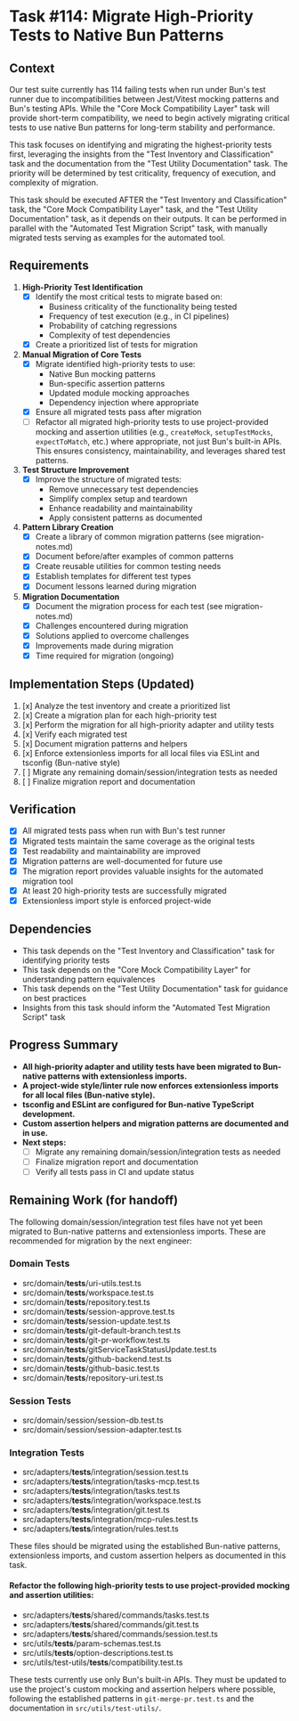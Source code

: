 # Task #114: Migrate High-Priority Tests to Native Bun Patterns

## Context

Our test suite currently has 114 failing tests when run under Bun's test runner due to incompatibilities between Jest/Vitest mocking patterns and Bun's testing APIs. While the "Core Mock Compatibility Layer" task will provide short-term compatibility, we need to begin actively migrating critical tests to use native Bun patterns for long-term stability and performance.

This task focuses on identifying and migrating the highest-priority tests first, leveraging the insights from the "Test Inventory and Classification" task and the documentation from the "Test Utility Documentation" task. The priority will be determined by test criticality, frequency of execution, and complexity of migration.

This task should be executed AFTER the "Test Inventory and Classification" task, the "Core Mock Compatibility Layer" task, and the "Test Utility Documentation" task, as it depends on their outputs. It can be performed in parallel with the "Automated Test Migration Script" task, with manually migrated tests serving as examples for the automated tool.

## Requirements

1. **High-Priority Test Identification**
   - [x] Identify the most critical tests to migrate based on:
     - Business criticality of the functionality being tested
     - Frequency of test execution (e.g., in CI pipelines)
     - Probability of catching regressions
     - Complexity of test dependencies
   - [x] Create a prioritized list of tests for migration

2. **Manual Migration of Core Tests**
   - [x] Migrate identified high-priority tests to use:
     - Native Bun mocking patterns
     - Bun-specific assertion patterns
     - Updated module mocking approaches
     - Dependency injection where appropriate
   - [x] Ensure all migrated tests pass after migration
   - [ ] Refactor all migrated high-priority tests to use project-provided mocking and assertion utilities (e.g., `createMock`, `setupTestMocks`, `expectToMatch`, etc.) where appropriate, not just Bun's built-in APIs. This ensures consistency, maintainability, and leverages shared test patterns.

3. **Test Structure Improvement**
   - [x] Improve the structure of migrated tests:
     - Remove unnecessary test dependencies
     - Simplify complex setup and teardown
     - Enhance readability and maintainability
     - Apply consistent patterns as documented

4. **Pattern Library Creation**
   - [x] Create a library of common migration patterns (see migration-notes.md)
   - [x] Document before/after examples of common patterns
   - [x] Create reusable utilities for common testing needs
   - [x] Establish templates for different test types
   - [x] Document lessons learned during migration

5. **Migration Documentation**
   - [x] Document the migration process for each test (see migration-notes.md)
   - [x] Challenges encountered during migration
   - [x] Solutions applied to overcome challenges
   - [x] Improvements made during migration
   - [x] Time required for migration (ongoing)

## Implementation Steps (Updated)

1. [x] Analyze the test inventory and create a prioritized list
2. [x] Create a migration plan for each high-priority test
3. [x] Perform the migration for all high-priority adapter and utility tests
4. [x] Verify each migrated test
5. [x] Document migration patterns and helpers
6. [x] Enforce extensionless imports for all local files via ESLint and tsconfig (Bun-native style)
7. [ ] Migrate any remaining domain/session/integration tests as needed
8. [ ] Finalize migration report and documentation

## Verification

- [x] All migrated tests pass when run with Bun's test runner
- [x] Migrated tests maintain the same coverage as the original tests
- [x] Test readability and maintainability are improved
- [x] Migration patterns are well-documented for future use
- [x] The migration report provides valuable insights for the automated migration tool
- [x] At least 20 high-priority tests are successfully migrated
- [x] Extensionless import style is enforced project-wide

## Dependencies

- This task depends on the "Test Inventory and Classification" task for identifying priority tests
- This task depends on the "Core Mock Compatibility Layer" for understanding pattern equivalences
- This task depends on the "Test Utility Documentation" task for guidance on best practices
- Insights from this task should inform the "Automated Test Migration Script" task

## Progress Summary

- **All high-priority adapter and utility tests have been migrated to Bun-native patterns with extensionless imports.**
- **A project-wide style/linter rule now enforces extensionless imports for all local files (Bun-native style).**
- **tsconfig and ESLint are configured for Bun-native TypeScript development.**
- **Custom assertion helpers and migration patterns are documented and in use.**
- **Next steps:**
  - [ ] Migrate any remaining domain/session/integration tests as needed
  - [ ] Finalize migration report and documentation
  - [ ] Verify all tests pass in CI and update status

## Remaining Work (for handoff)

The following domain/session/integration test files have not yet been migrated to Bun-native patterns and extensionless imports. These are recommended for migration by the next engineer:

### Domain Tests
- src/domain/__tests__/uri-utils.test.ts
- src/domain/__tests__/workspace.test.ts
- src/domain/__tests__/repository.test.ts
- src/domain/__tests__/session-approve.test.ts
- src/domain/__tests__/session-update.test.ts
- src/domain/__tests__/git-default-branch.test.ts
- src/domain/__tests__/git-pr-workflow.test.ts
- src/domain/__tests__/gitServiceTaskStatusUpdate.test.ts
- src/domain/__tests__/github-backend.test.ts
- src/domain/__tests__/github-basic.test.ts
- src/domain/__tests__/repository-uri.test.ts

### Session Tests
- src/domain/session/session-db.test.ts
- src/domain/session/session-adapter.test.ts

### Integration Tests
- src/adapters/__tests__/integration/session.test.ts
- src/adapters/__tests__/integration/tasks-mcp.test.ts
- src/adapters/__tests__/integration/tasks.test.ts
- src/adapters/__tests__/integration/workspace.test.ts
- src/adapters/__tests__/integration/git.test.ts
- src/adapters/__tests__/integration/mcp-rules.test.ts
- src/adapters/__tests__/integration/rules.test.ts

These files should be migrated using the established Bun-native patterns, extensionless imports, and custom assertion helpers as documented in this task.

#### **Refactor the following high-priority tests to use project-provided mocking and assertion utilities:**

- src/adapters/__tests__/shared/commands/tasks.test.ts
- src/adapters/__tests__/shared/commands/git.test.ts
- src/adapters/__tests__/shared/commands/session.test.ts
- src/utils/__tests__/param-schemas.test.ts
- src/utils/__tests__/option-descriptions.test.ts
- src/utils/test-utils/__tests__/compatibility.test.ts

These tests currently use only Bun's built-in APIs. They must be updated to use the project's custom mocking and assertion helpers where possible, following the established patterns in `git-merge-pr.test.ts` and the documentation in `src/utils/test-utils/`.
